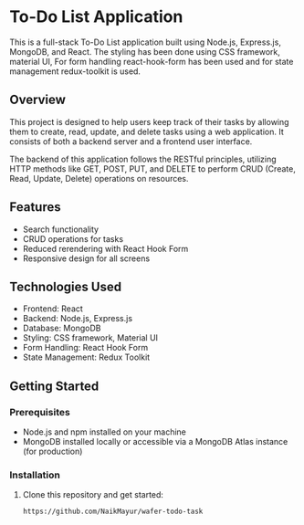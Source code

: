 # To-Do List Application

This is a full-stack To-Do List application built using Node.js, Express.js, MongoDB, and React.
The styling has been done using CSS framework, material UI, For form handling react-hook-form has been used and for state management redux-toolkit is used. 


## Overview

This project is designed to help users keep track of their tasks by allowing them to create, read, update, and delete tasks using a web application. It consists of both a backend server and a frontend user interface.

The backend of this application follows the RESTful principles, utilizing HTTP methods like GET, POST, PUT, and DELETE to perform CRUD (Create, Read, Update, Delete) operations on resources.
## Features

- Search functionality
- CRUD operations for tasks
- Reduced rerendering with React Hook Form
- Responsive design for all screens

## Technologies Used

  - Frontend: React
  - Backend: Node.js, Express.js
  - Database: MongoDB
  - Styling: CSS framework, Material UI
  - Form Handling: React Hook Form
  - State Management: Redux Toolkit

## Getting Started

### Prerequisites

- Node.js and npm installed on your machine
- MongoDB installed locally or accessible via a MongoDB Atlas instance (for production)

### Installation

1. Clone this repository and get started:

   ```bash
   https://github.com/NaikMayur/wafer-todo-task
   
